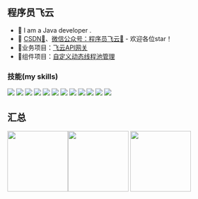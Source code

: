 ## 程序员飞云

- 🌹 I am a Java developer .
- :pencil: [CSDN💬](https://blog.csdn.net/weixin_51527120)、[微信公众号：程序员飞云🌟](https://mp.weixin.qq.com/s/NrhNlsZjELu0KEoZl7XSRA?poc_token=HDzagmij9PrbaQqRayxxNtfaq_WdyknkUBfJZ1de) - 欢迎各位star！
- 🏡业务项目：<a href="https://github.com/flycodeu/fly-newApi-backend" target="_blank">飞云API网关</a> 
- 🚀组件项目：<a href="https://github.com/flycodeu/fly-dynamic-thread-pool" target="_blank">自定义动态线程池管理</a>


### 技能(my skills)   
![](https://img.shields.io/badge/-Java-4C7491?style=flat-square&logo=Java&logoColor=fff)
![](https://img.shields.io/badge/-Spring-5FB832?style=flat-square&logo=SpringBoot&logoColor=fff)
![](https://img.shields.io/badge/-Docker-2496ED?style=flat-square&logo=Docker&logoColor=fff)
![](https://img.shields.io/badge/-Python-3e74a2?style=flat-square&logo=Python&logoColor=fff)
![](https://img.shields.io/badge/-MySQL-4479A1?style=flat-square&logo=MySQL&logoColor=fff)
![](https://img.shields.io/badge/-MySQL-4479A1?style=flat-square&logo=Oracle&logoColor=fff)
![](https://img.shields.io/badge/-Linux-000000?style=flat-square&logo=Linux&logoColor=fff)
![](https://img.shields.io/badge/-Redis-DC382D?style=flat-square&logo=Redis&logoColor=fff)
![](https://img.shields.io/badge/-Git-E84E31?style=flat-square&logo=Git&logoColor=fff)
![](https://img.shields.io/badge/-Node.js-339933?style=flat-square&logo=Node.js&logoColor=fff)
![](https://img.shields.io/badge/-Vue-4fc08d?style=flat-square&logo=Vue.js&logoColor=fff)
![](https://img.shields.io/badge/-React-2d98ce?style=flat-square&logo=React&logoColor=fff)


## 汇总

<img align="" height="137px" src="https://github-readme-stats.vercel.app/api?username=flycodeu&hide_title=true&hide_border=true&show_icons=true&include_all_commits=true&line_height=21&bg_color=0,EC6C6C,FFD479,FFFC79,73FA79&theme=graywhite&locale=cn" /><img align="" height="137px" src="https://github-readme-stats.vercel.app/api/top-langs/?username=flycodeu&hide_title=true&hide_border=true&layout=compact&bg_color=0,73FA79,73FDFF,D783FF&theme=graywhite&locale=cn" />
<img align="" height="137px" src="https://github-readme-streak-stats.herokuapp.com/?user=flycodeu" />
